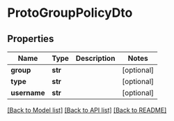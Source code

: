 # ProtoGroupPolicyDto


## Properties
Name | Type | Description | Notes
------------ | ------------- | ------------- | -------------
**group** | **str** |  | [optional] 
**type** | **str** |  | [optional] 
**username** | **str** |  | [optional] 

[[Back to Model list]](../README.md#documentation-for-models) [[Back to API list]](../README.md#documentation-for-api-endpoints) [[Back to README]](../README.md)


